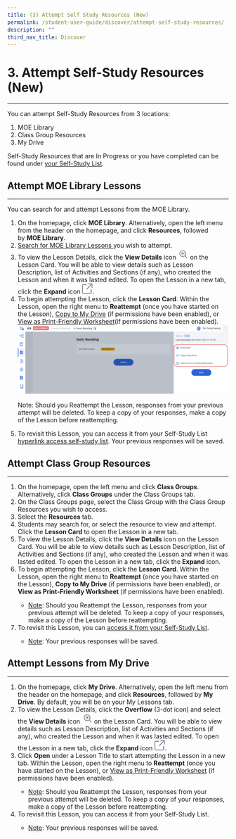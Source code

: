 ```yaml
---
title: (3) Attempt Self Study Resources (New)
permalink: /student-user-guide/discover/attempt-self-study-resources/
description: ""
third_nav_title: Discover
---
```

<h1>3. Attempt Self-Study Resources (New)</h1><hr>

<p>You can attempt Self-Study Resources from 3 locations:</p>

<ol>
<li>MOE Library</li>
<li>Class Group Resources</li>
<li>My Drive</li>
</ol>

<p>Self-Study Resources that are In Progress or you have completed can be found under <a target="_blank" href="/student-user-guide/discover/access-self-study-resources/">your Self-Study List</a>.</p>

<h2>Attempt MOE Library Lessons</h2>

<hr>

<p>You can search for and attempt Lessons from the MOE Library.</p>

<ol>
<li>On the homepage, click&nbsp;<strong>MOE Library</strong>. Alternatively, open the left menu from the header on the homepage, and click&nbsp;<strong>Resources</strong>, followed by&nbsp;<strong>MOE Library</strong>.</li>
<li><a target="_blank" href="/student-user-guide/discover/search-for-self-study-resources/">Search for MOE Library Lessons </a> you wish to attempt.</li>
<li>To view the Lesson Details, click the <strong>View Details</strong> icon <img style="width:5%; display: inline;" src="/images/Icons/ViewDetails.svg"> on the Lesson Card. You will be able to view details such as Lesson Description, list of Activities and Sections (if any), who created the Lesson and when it was lasted edited. To open the Lesson in a new tab, click the <strong>Expand</strong> icon <img style="width:5%; display: inline;" src="/images/Icons/external-link.svg">.</li>
<li>To begin attempting the Lesson, click the <strong>Lesson Card</strong>. Within the Lesson, open the right menu to <strong>Reattempt</strong> (once you have started on the Lesson), <a target="_blank" href="/student-user-guide/organise/copy-to-my-drive/">Copy to My Drive</a> (if permissions have been enabled), or <a target="_blank" href="/student-user-guide/organise/view-print-friendly-worksheet/">View as Print-Friendly Worksheet</a>(if permissions have been enabled). 
<a target="_blank" href="/images/1Student/SS-Lesson.png"><img alt="Lesson" src="/images/1Student/SS-Lesson.png"></a></li>
    
<p>Note: Should you Reattempt the Lesson, responses from your previous attempt will be deleted. To keep a copy of your responses, make a copy of the Lesson before reattempting.</p>
    
<li>To revisit this Lesson, you can access it from your Self-Study List <a href="hyperlink access self-study list">hyperlink access self-study list</a>. Your previous responses will be saved.</li>
</ol>

<h2>Attempt Class Group Resources</h2>
<hr>
<ol>
  <li>On the homepage, open the left menu and click <strong>Class Groups</strong>. Alternatively, click <strong>Class Groups</strong> under the Class Groups tab.</li>
  <li>On the Class Groups page, select the Class Group with the Class Group Resources you wish to access.</li>
  <li>Select the <strong>Resources</strong> tab.</li>
  <li>Students may search for, or select the resource to view and attempt. Click the <strong>Lesson Card</strong> to open the Lesson in a new tab.</li>
  <li>To view the Lesson Details, click the <strong>View Details</strong> icon on the Lesson Card. You will be able to view details such as Lesson Description, list of Activities and Sections (if any), who created the Lesson and when it was lasted edited. To open the Lesson in a new tab, click the <strong>Expand</strong> icon.</li>
  <li>To begin attempting the Lesson, click the <strong>Lesson Card</strong>. Within the Lesson, open the right menu to <strong>Reattempt</strong> (once you have started on the Lesson), <strong>Copy to My Drive</strong> (if permissions have been enabled), or <strong>View as Print-Friendly Worksheet</strong> (if permissions have been enabled).</li>
  <ul>
    <li><u>Note</u>: Should you Reattempt the Lesson, responses from your previous attempt will be deleted. To keep a copy of your responses, make a copy of the Lesson before reattempting.</li>
  </ul>
  <li>To revisit this Lesson, you can <a target="_blank" href="/student-user-guide/discover/access-self-study-resources/">access it from your Self-Study List</a>. </li>
  <ul>
    <li><u>Note</u>: Your previous responses will be saved.</li>
  </ul>
</ol>
<h2>Attempt Lessons from My Drive</h2>
<hr>
<ol>
  <li>On the homepage, click <strong>My Drive</strong>. Alternatively, open the left menu from the header on the homepage, and click&nbsp;<strong>Resources</strong>, followed by&nbsp;<strong>My Drive</strong>. By default, you will be on your My Lessons tab.</li>
<li>To view the Lesson Details, click the <strong>Overflow</strong> (3-dot icon) and select the <strong>View Details</strong> icon <img style="width:5%; display: inline;" src="/images/Icons/ViewDetails.svg"> on the Lesson Card. You will be able to view details such as Lesson Description, list of Activities and Sections (if any), who created the Lesson and when it was lasted edited. To open the Lesson in a new tab, click the <strong>Expand</strong> icon <img style="width:5%; display: inline;" src="/images/Icons/external-link.svg">.</li>
<li>Click <strong>Open</strong> under a Lesson Title to start attempting the Lesson in a new tab. Within the Lesson, open the right menu to <strong>Reattempt</strong> (once you have started on the Lesson), or <a target="_blank" href="/student-user-guide/organise/view-print-friendly-worksheet/">View as Print-Friendly Worksheet</a> (if permissions have been enabled).</li>
  <ul>
    <li><u>Note</u>: Should you Reattempt the Lesson, responses from your previous attempt will be deleted. To keep a copy of your responses, make a copy of the Lesson before reattempting.</li>
  </ul>
  <li>To revisit this Lesson, you can access it from your Self-Study List.</li>
  <ul>
    <li><u>Note</u>: Your previous responses will be saved.</li>
  </ul>
</ol>